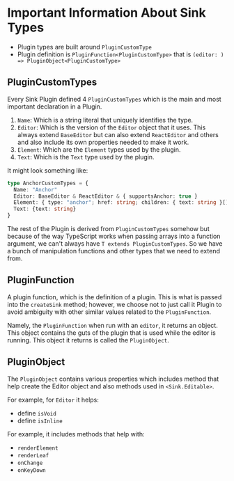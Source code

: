 # Important Information About Sink Types

- Plugin types are built around `PluginCustomType`
- Plugin definition is `PluginFunction<PluginCustomType>` that is `(editor: ) => PluginObject<PluginCustomType>`

## PluginCustomTypes

Every Sink Plugin defined 4 `PluginCustomTypes` which is the main and most important declaration in a Plugin.

1. `Name`: Which is a string literal that uniquely identifies the type.
2. `Editor`: Which is the version of the `Editor` object that it uses. This always extend `BaseEditor` but can also extend `ReactEditor` and others and also include its own properties needed to make it work.
3. `Element`: Which are the `Element` types used by the plugin.
4. `Text`: Which is the `Text` type used by the plugin.

It might look something like:

```typescript
type AnchorCustomTypes = {
  Name: "Anchor"
  Editor: BaseEditor & ReactEditor & { supportsAnchor: true }
  Element: { type: "anchor"; href: string; children: { text: string }[]] }
  Text: {text: string}
}
```

The rest of the Plugin is derived from `PluginCustomTypes` somehow but because of the way TypeScript works when passing arrays into a function argument, we can't always have `T extends PluginCustomTypes`. So we have a bunch of manipulation functions and other types that we need to extend from.

## PluginFunction

A plugin function, which is the definition of a plugin. This is what is passed into the `createSink` method; however, we choose not to just call it Plugin to avoid ambiguity with other similar values related to the `PluginFunction`.

Namely, the `PluginFunction` when run with an `editor`, it returns an object. This object contains the guts of the plugin that is used while the editor is running. This object it returns is called the `PluginObject`.

## PluginObject

The `PluginObject` contains various properties which includes method that help create the Editor object and also methods used in `<Sink.Editable>`.

For example, for `Editor` it helps:

- define `isVoid`
- define `isInline`

For example, it includes methods that help with:

- `renderElement`
- `renderLeaf`
- `onChange`
- `onKeyDown`
